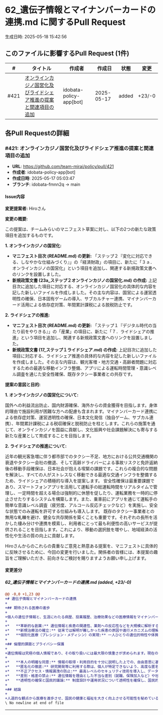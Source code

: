 # 62_遺伝子情報とマイナンバーカードの連携.md に関するPull Request

生成日時: 2025-05-18 15:42:56

## このファイルに影響するPull Request (1件)

| # | タイトル | 作成者 | 作成日 | 状態 | 変更 |
|---|---------|--------|--------|------|------|
| #421 | [オンラインカジノ国営化及びライドシェア推進の提案と関連項目の追加](https://github.com/team-mirai/policy/pull/421) | idobata-policy-app[bot] | 2025-05-17 | added | +23/-0 |

## 各Pull Requestの詳細

### #421: オンラインカジノ国営化及びライドシェア推進の提案と関連項目の追加

- **URL**: https://github.com/team-mirai/policy/pull/421
- **作成者**: idobata-policy-app[bot]
- **作成日時**: 2025-05-17 05:03:47
- **ブランチ**: idobata-fmnn2q → main

#### Issue内容

**変更提案者:** Hiroさん

**変更の概要:**

この提案は、チームみらいのマニフェスト草案に対し、以下の2つの新たな政策項目を追加するものです。

**1. オンラインカジノの国営化:**

*   **マニフェスト目次 (README.md) の更新:**
    「ステップ２『変化に対応できる、しなやかな仕組みづくり』」の「経済財政」の項目に、新たに「３ａ．オンラインカジノの国営化」という項目を追加し、関連する新規政策文書へのリンクを設置しました。
*   **新規政策文書 (23a_ステップ２オンラインカジノの国営化.md) の作成:**
    上記目次に追加した項目に対応する、オンラインカジノ国営化の具体的な内容を記した新しいファイルを作成しました。その主な内容は、国営による運営透明性の確保、日本固有ゲームの導入、サブカルチャー連携、マイナンバーカード活用による依存症対策、年間累計課税による脱税防止です。

**2. ライドシェアの推進:**

*   **マニフェスト目次 (README.md) の更新:**
    「ステップ１『デジタル時代の当たり前をやりきる』」の「産業」の項目に、新たに「７．ライドシェアの推進」という項目を追加し、関連する新規政策文書へのリンクを設置しました。
*   **新規政策文書 (17_ステップ１ライドシェア.md) の作成:**
    上記目次に追加した項目に対応する、ライドシェア推進の具体的な内容を記した新しいファイルを作成しました。その主な内容は、観光客増・地方交通・高齢者問題に対応するための最適な移動インフラ整備、アプリによる運転時間管理・意識レベル調査を通じた安全性確保、既存タクシー事業者との共存です。

**提案の意図と目的:**

**1. オンラインカジノの国営化について:**

国外への利益流出防止、国内財源確保、海外からの資金獲得を目指します。身体的理由で施設利用が困難な方への配慮も含まれます。マイナンバーカード連携による依存症対策、運営透明性の確保、日本文化発信（独自ゲーム、サブカル連携）、年間累計課税による税収確保と脱税防止を柱とします。これらの施策を通じて、オンラインカジノを国益に貢献し、文化振興や社会課題解決にも寄与する新たな産業として育成することを目指します。

**2. ライドシェアの推進について:**

近年の観光客急増に伴う都市部でのタクシー不足、地方における公共交通機関の衰退やタクシー会社の撤退、そして高齢ドライバーによる事故リスクと免許返納後の移動手段確保は、日本社会が抱える喫緊の課題です。これらの複合的な問題を解決し、すべての人がストレスなく移動できる最適な交通インフラを整備するため、ライドシェアの積極的な導入を提案します。
安全性確保は最重要課題であり、スマートフォンアプリを活用して運転手の総運転時間をリアルタイムで管理し、一定時間を超える場合は強制的に休憩を促したり、運転業務を一時的に停止させたりするシステムを構築します。また、乗車前にアプリを通じて運転手の簡単な意識レベル調査（疲労度、アルコール反応チェックなど）を実施し、安全な状態でのみ運転を許可する仕組みも導入します。
既存のタクシー事業者との無用な軋轢を避け、健全な共存関係を築くことも重要です。それぞれの長所を活かした棲み分けや連携を模索し、利用者にとって最も利便性の高いサービスが提供されることを目指します。これにより、移動の選択肢を増やし、地域経済の活性化や生活の質の向上に貢献します。

Hiroさんからのこれらの貴重なご意見と熱意ある提案を、マニフェストに具体的に反映させるために、今回の変更を行いました。関係者の皆様には、本提案の趣旨をご理解いただき、前向きなご検討を賜りますようお願い申し上げます。

#### 変更差分

##### 62_遺伝子情報とマイナンバーカードの連携.md (added, +23/-0)

```diff
@@ -0,0 +1,23 @@
+# 遺伝子情報とマイナンバーカードの連携
+
+## 期待される医療の進歩
+
+個人の遺伝子情報と、生涯にわたる病歴、投薬履歴、治療効果などの医療情報をマイナンバーカードを通じて安全に紐付け、匿名化された上でビッグデータとして解析・活用できる環境を整備することにより、以下の飛躍的な医療の進歩が期待されます。
+
+*   **革新的な創薬:** 遺伝情報と疾患の関連性、薬剤への反応性などを大規模に解析することで、新たな治療薬の開発が加速します。
+*   **新規治療法の確立:** 従来では解明が難しかった疾患の原因や進行メカニズムの理解が進み、効果的な新しい治療法や予防法の開発に繋がります。
+*   **個別化医療（プレシジョン・メディシン）の実現:** 一人ひとりの遺伝的特性や体質に合わせた最適な治療法の選択や、副作用の少ない投薬計画、発症前診断に基づく予防介入などが可能になります。
+
+## 倫理的課題とプライバシー保護
+
+遺伝情報は究極の個人情報であり、その取り扱いには最大限の慎重さが求められます。現在の倫理観や社会受容性を踏まえつつ、以下の点を重視し、厳格な管理体制と法整備を前提として検討を進めます。
+
+*   **本人の明確な同意:** 情報の取得・利用目的を十分に説明した上での、自由意思に基づく明確な同意を必須とします。
+*   **匿名化の徹底:** 研究開発等に利用する際は、個人が特定できないよう、高度な匿名化技術を適用します。
+*   **不正アクセス・情報漏洩の防止:** 最高レベルのセキュリティ技術を導入し、データの不正利用や漏洩を徹底的に防止します。
+*   **差別・格差の禁止:** 遺伝情報を理由とした不当な差別（就職、保険加入など）や社会的な格差が生じないよう、法的な枠組みを整備します。
+*   **透明性の確保と国民的議論:** 制度設計や運用状況について透明性を確保し、国民的な議論を継続的に行います。
+
+## 結論
+
+人道的な観点から医療を進歩させ、国民の健康と福祉を大きく向上させる可能性を秘めている一方で、倫理的・社会的な課題も存在するテーマです。私たちは、これらの課題に真摯に向き合い、厳格なルールと国民的合意のもとで、慎重かつ段階的にその活用を検討していきます。
\ No newline at end of file
```

---

